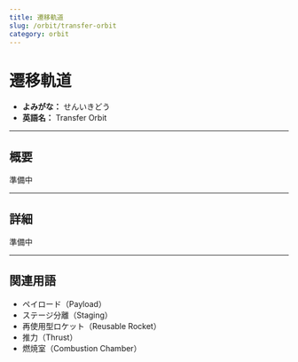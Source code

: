```yaml
---
title: 遷移軌道
slug: /orbit/transfer-orbit
category: orbit
---
```


# 遷移軌道

- **よみがな：** せんいきどう  
- **英語名：** Transfer Orbit  

---

## 概要

準備中  

---

## 詳細

準備中  

---

## 関連用語

- ペイロード（Payload）
- ステージ分離（Staging）
- 再使用型ロケット（Reusable Rocket）
- 推力（Thrust）
- 燃焼室（Combustion Chamber）
